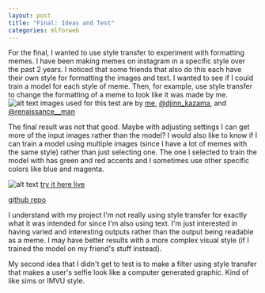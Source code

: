```yaml
---
layout: post
title: "Final: Ideas and Test"
categories: mlforweb
---
```


For the final, I wanted to use style transfer to experiment with formatting memes. I have been making memes on instagram in a specific style over the past 2 years. I noticed that some friends that also do this each have their own style for formatting the images and text. I wanted to see if I could train a model for each style of meme. Then, for example, use style transfer to change the formatting of a meme to look like it was made by me.
![alt text](https://raw.githubusercontent.com/jirrian/jirrian.github.io/master/images/mlforweb/examples.jpg)
images used for this test are by [me](https://www.instagram.com/ada.wrong/), [@djinn_kazama](https://www.instagram.com/djinn_kazama/), and [@renaissance__man](https://www.instagram.com/renaissance__man/)

The final result was not that good. Maybe with adjusting settings I can get more of the input images rather than the model?
I would also like to know if I can train a model using multiple images (since I have a lot of memes with the same style) rather than just selecting one. The one I selected to train the model with has green and red accents and I sometimes use other specific colors like blue and magenta.

![alt text](https://raw.githubusercontent.com/jirrian/jirrian.github.io/master/images/mlforweb/test_result.png)
[try it here live](http://blog.jzhong.today/meme-style-transfer/)

[github repo](https://github.com/jirrian/meme-style-transfer)

I understand with my project I'm not really using style transfer for exactly what it was intended for since I'm also using text. I'm just interested in having varied and interesting outputs rather than the output being readable as a meme.
I may have better results with a more complex visual style (if I trained the model on my friend's stuff instead).

My second idea that I didn't get to test is to make a filter using style transfer that makes a user's selfie look like a computer generated graphic. Kind of like sims or IMVU style.
